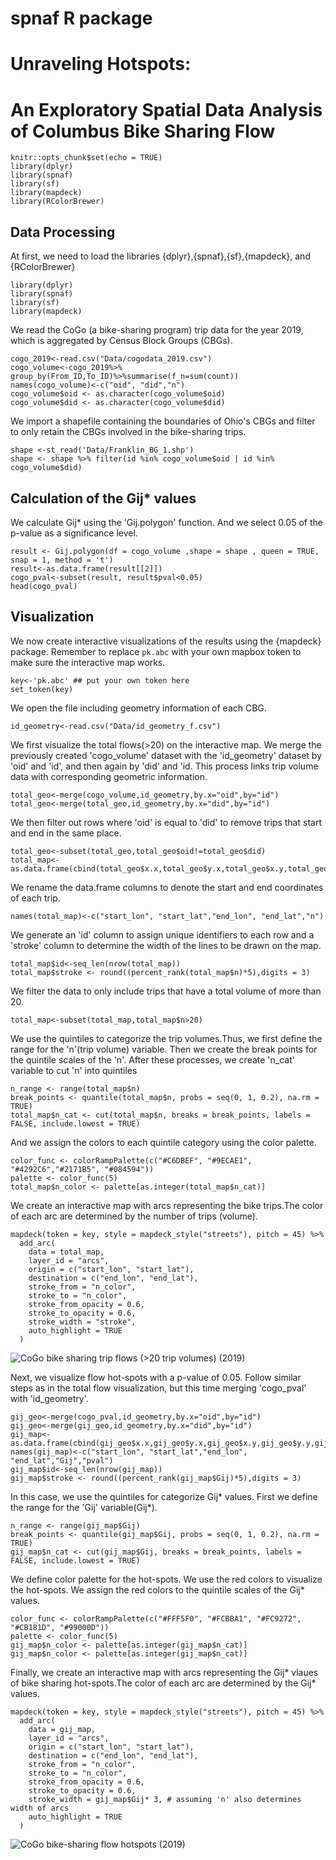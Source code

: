 
# spnaf R package
# Unraveling Hotspots: 
# An Exploratory Spatial Data Analysis of Columbus Bike Sharing Flow


```{r setup, include=FALSE}
knitr::opts_chunk$set(echo = TRUE)
library(dplyr)
library(spnaf)
library(sf)
library(mapdeck)
library(RColorBrewer)
```


## Data Processing

At first, we need to load the libraries {dplyr},{spnaf},{sf},{mapdeck}, and {RColorBrewer}

```{r load the libraries need}
library(dplyr)
library(spnaf)
library(sf)
library(mapdeck)
```


We read the CoGo (a bike-sharing program) trip data for the year 2019, which is aggregated by Census Block Groups (CBGs).


```{r load data}
cogo_2019<-read.csv("Data/cogodata_2019.csv")
cogo_volume<-cogo_2019%>% group_by(From_ID,To_ID)%>%summarise(f_n=sum(count))
names(cogo_volume)<-c("oid", "did","n")
cogo_volume$oid <- as.character(cogo_volume$oid)
cogo_volume$did <- as.character(cogo_volume$did)
```



We import a shapefile containing the boundaries of Ohio's CBGs and filter to only retain the CBGs involved in the bike-sharing trips.



```{r import shapefile}
shape <-st_read('Data/Franklin_BG_1.shp')
shape <- shape %>% filter(id %in% cogo_volume$oid | id %in% cogo_volume$did)
```


## Calculation of the Gij\* values 


We calculate Gij\* using the 'Gij.polygon' function. And we select 0.05 of the p-value as a significance level.


```{r Gij calculation}
result <- Gij.polygon(df = cogo_volume ,shape = shape , queen = TRUE, snap = 1, method = 't')
result<-as.data.frame(result[[2]])
cogo_pval<-subset(result, result$pval<0.05)
head(cogo_pval)
```



## Visualization


We now create interactive visualizations of the results using the {mapdeck} package. Remember to replace `pk.abc` with your own mapbox token to make sure the interactive map works.


```{r set up the personal token}
key<-'pk.abc' ## put your own token here
set_token(key)
```


We open the file including geometry information of each CBG.


```{r open the geometry file}
id_geometry<-read.csv("Data/id_geometry_f.csv")
```


We first visualize the total flows(\>20) on the interactive map. We merge the previously created 'cogo_volume' dataset with the 'id_geometry' dataset by 'oid' and 'id', and then again by 'did' and 'id. This process links trip volume data with corresponding geometric information.


```{r data processing}
total_geo<-merge(cogo_volume,id_geometry,by.x="oid",by="id")
total_geo<-merge(total_geo,id_geometry,by.x="did",by="id")
```


We then filter out rows where 'oid' is equal to 'did' to remove trips that start and end in the same place.


```{r filter the data.frame}
total_geo<-subset(total_geo,total_geo$oid!=total_geo$did)
total_map<-as.data.frame(cbind(total_geo$x.x,total_geo$y.x,total_geo$x.y,total_geo$y.y,total_geo$n))
```


We rename the data.frame columns to denote the start and end coordinates of each trip.


```{r rename the data.frame}
names(total_map)<-c("start_lon", "start_lat","end_lon", "end_lat","n")
```


We generate an 'id' column to assign unique identifiers to each row and a 'stroke' column to determine the width of the lines to be drawn on the map.


```{r generate columns}
total_map$id<-seq_len(nrow(total_map))
total_map$stroke <- round((percent_rank(total_map$n)*5),digits = 3)
```

We filter the data to only include trips that have a total volume of more than 20.

```{r subset the data.frame}
total_map<-subset(total_map,total_map$n>20)
```


We use the quintiles to categorize the trip volumes.Thus, we first define the range for the 'n'(trip volume) variable. Then we create the break points for the quintile scales of the 'n'. After these processes, we create 'n_cat' variable to cut 'n' into quintiles


```{r cut into quintiles}
n_range <- range(total_map$n)
break_points <- quantile(total_map$n, probs = seq(0, 1, 0.2), na.rm = TRUE)
total_map$n_cat <- cut(total_map$n, breaks = break_points, labels = FALSE, include.lowest = TRUE)
```


And we assign the colors to each quintile category using the color palette.


```{r assing colors}
color_func <- colorRampPalette(c("#C6DBEF", "#9ECAE1", "#4292C6","#2171B5", "#084594"))
palette <- color_func(5)
total_map$n_color <- palette[as.integer(total_map$n_cat)]
```


We create an interactive map with arcs representing the bike trips.The color of each arc are determined by the number of trips (volume).


```{r visualization:total volumes,eval=FALSE}
mapdeck(token = key, style = mapdeck_style("streets"), pitch = 45) %>%
  add_arc(
    data = total_map,
    layer_id = "arcs",
    origin = c("start_lon", "start_lat"),
    destination = c("end_lon", "end_lat"),
    stroke_from = "n_color",
    stroke_to = "n_color",
    stroke_from_opacity = 0.6,
    stroke_to_opacity = 0.6,
    stroke_width = "stroke",
    auto_highlight = TRUE
  )
```

![CoGo bike sharing trip flows (>20 trip volumes) (2019)](Maps/Figure1.png)


Next, we visualize flow hot-spots with a p-value of 0.05. Follow similar steps as in the total flow visualization, but this time merging 'cogo_pval' with 'id_geometry'.


```{r data processing for flow hot-spots}
gij_geo<-merge(cogo_pval,id_geometry,by.x="oid",by="id")
gij_geo<-merge(gij_geo,id_geometry,by.x="did",by="id")
gij_map<-as.data.frame(cbind(gij_geo$x.x,gij_geo$y.x,gij_geo$x.y,gij_geo$y.y,gij_geo$Gij,gij_geo$pval))
names(gij_map)<-c("start_lon", "start_lat","end_lon", "end_lat","Gij","pval")
gij_map$id<-seq_len(nrow(gij_map))
gij_map$stroke <- round((percent_rank(gij_map$Gij)*5),digits = 3)
```


In this case, we use the quintiles for categorize Gij\* values. First we define the range for the 'Gij' variable(Gij\*).


```{r cut the Gij valables into quintiles}
n_range <- range(gij_map$Gij)
break_points <- quantile(gij_map$Gij, probs = seq(0, 1, 0.2), na.rm = TRUE)
gij_map$n_cat <- cut(gij_map$Gij, breaks = break_points, labels = FALSE, include.lowest = TRUE)
```


We define color palette for the hot-spots. We use the red colors to visualize the hot-spots. We assign the red colors to the quintile scales of the Gij\* values.


```{r assing red colors to the Gij quintiles}
color_func <- colorRampPalette(c("#FFF5F0", "#FCBBA1", "#FC9272", "#CB181D", "#99000D")) 
palette <- color_func(5) 
gij_map$n_color <- palette[as.integer(gij_map$n_cat)]
gij_map$n_color <- palette[as.integer(gij_map$n_cat)]
```


Finally, we create an interactive map with arcs representing the Gij\* vlaues of bike sharing hot-spots.The color of each arc are determined by the Gij\* values.


```{r visulazation:flow hot-spots,eval=FALSE}
mapdeck(token = key, style = mapdeck_style("streets"), pitch = 45) %>%
  add_arc(
    data = gij_map,
    layer_id = "arcs",
    origin = c("start_lon", "start_lat"),
    destination = c("end_lon", "end_lat"),
    stroke_from = "n_color",
    stroke_to = "n_color",
    stroke_from_opacity = 0.6,
    stroke_to_opacity = 0.6,
    stroke_width = gij_map$Gij* 3, # assuming 'n' also determines width of arcs
    auto_highlight = TRUE
  )
```


![CoGo bike-sharing flow hotspots (2019)](Maps/Figure2.png)
